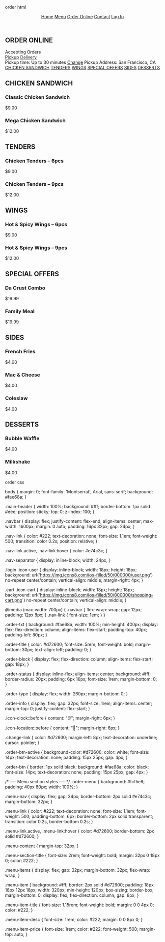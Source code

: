 order html
<!DOCTYPE html>
<html lang="en">
<head>
    <meta charset="UTF-8">
    <meta name="viewport" content="width=device-width, initial-scale=1.0">
    <title>Document</title>
    <link rel="stylesheet" href="order-online.css">
</head>
<body>
    <header class="main-header">
        <nav class="navbar">
            <a href="index.html" class="nav-link">Home</a>
            <a href="menu.html" class="nav-link">Menu</a>
            <a href="order-online.html" class="nav-link active">Order Online</a>
            <a href="#" class="nav-link">Contact</a>
            <span class="nav-separator"></span>
            <a href="#" class="nav-link login">
                <span class="icon-user"></span> Log In
            </a>
            <a href="#" class="nav-link cart">
                <span class="icon-cart"></span>
            </a>
        </nav>
    </header>
    <!-- Далі нада мейн -->
     <main class="main-content">
    <section class="order-txt">
        <h1 class="order-title">ORDER ONLINE</h1>
        <div class="order-block">
            <div class="order-status">
                <span class="status-dot"></span>
                <span>Accepting Orders</span>
            </div>
            <div class="order-type">
                <a href="order2.html" class="order-btn-active">Pickup</a>
                <a href="order3.html" class="order-btn">Delivery</a>
            </div>
            <div class="order-info">
                <span class="order-time">
                    <span class="icon-clock"></span>
                    Pickup time: Up to 30 minutes
                    <a href="#" class="change-link">Change</a>
                </span>
                <span class="order-address">
                    <span class="icon-location"></span>
                    Pickup Address: San Francisco, CA
                </span>
            </div>
        </div>
    </section>
    <section class="order-menu">
        <nav class="menu-nav">
            <a href="#Sandwich" class="menu-link active">CHICKEN SANDWICH</a>
            <a href="#TENDERS" class="menu-link">TENDERS</a>
            <a href="#WINGS" class="menu-link">WINGS</a>
            <a href="#SPECIAL OFFERS" class="menu-link">SPECIAL OFFERS</a>
            <a href="#SIDES" class="menu-link">SIDES</a>
            <a href="#DESSERTS" class="menu-link">DESSERTS</a>
        </nav>
        <div id="Sandwich" class="menu-content">
            <h2 class="menu-section-title">CHICKEN SANDWICH</h2>
            <div class="menu-items">
                <div class="menu-item">
                    <h3 class="menu-item-title">Classic Chicken Sandwich</h3>
                    <p class="menu-item-desc"></p>
                    <span class="menu-item-price">$9.00</span>
                </div>
                <div class="menu-item">
                    <h3 class="menu-item-title">Mega Chicken Sandwich</h3>
                    <p class="menu-item-desc"></p>
                    <span class="menu-item-price">$12.00</span>
                </div>
            </div>
            <h2 id="TENDERS" class="menu-section-title">TENDERS</h2>
            <div class="menu-items">
                <div class="menu-item">
                    <h3 class="menu-item-title">Chicken Tenders – 6pcs</h3>
                    <p class="menu-item-desc"></p>
                    <span class="menu-item-price">$9.00</span>
                </div>
                <div class="menu-item">
                    <h3 class="menu-item-title">Chicken Tenders – 9pcs</h3>
                    <p class="menu-item-desc"></p>
                    <span class="menu-item-price">$12.00</span>
                </div>
            </div>
            <h2 id="WINGS" class="menu-section-title">WINGS</h2>
            <div class="menu-items">
                <div class="menu-item">
                    <h3 class="menu-item-title">Hot & Spicy Wings – 6pcs</h3>
                    <p class="menu-item-desc"></p>
                    <span class="menu-item-price">$9.00</span>
                </div>
                <div class="menu-item">
                    <h3 class="menu-item-title">Hot & Spicy Wings – 9pcs</h3>
                    <p class="menu-item-desc"></p>
                    <span class="menu-item-price">$12.00</span>
                </div>
            </div>
            <h2 id="SPECIAL OFFERS" class="menu-section-title">SPECIAL OFFERS</h2>
            <div class="menu-items">
                <div class="menu-item">
                    <h3 class="menu-item-title">Da Crust Combo</h3>
                    <p class="menu-item-desc"></p>
                    <span class="menu-item-price">$19.99</span>
                </div>
                <div class="menu-item">
                    <h3 class="menu-item-title">Family Meal</h3>
                    <p class="menu-item-desc"></p>
                    <span class="menu-item-price">$19.99</span>
                </div>
            </div>
            <h2 id="SIDES" class="menu-section-title">SIDES</h2>
            <div class="menu-items">
                <div class="menu-item">
                    <h3 class="menu-item-title">French Fries</h3>
                    <p class="menu-item-desc"></p>
                    <span class="menu-item-price">$4.00</span>
                </div>
                <div class="menu-item">
                    <h3 class="menu-item-title">Mac & Cheese</h3>
                    <p class="menu-item-desc"></p>
                    <span class="menu-item-price">$4.00</span>
                </div>
                <div class="menu-item">
                    <h3 class="menu-item-title">Coleslaw</h3>
                    <p class="menu-item-desc"></p>
                    <span class="menu-item-price">$4.00</span>
                </div>
            </div>
        </div>
                <h2 id="DESSERTS" class="menu-section-title">DESSERTS</h2>
            <div class="menu-items">
                <div class="menu-item">
                    <h3 class="menu-item-title">Bubble Waffle</h3>
                    <p class="menu-item-desc"></p>
                    <span class="menu-item-price">$4.00</span>
                </div>
                <div class="menu-item">
                    <h3 class="menu-item-title">Milkshake</h3>
                    <p class="menu-item-desc"></p>
                    <span class="menu-item-price">$4.00</span>
                </div>
            </div>
        </div>
    </section>
</main>
</body>
</html>






order css


body {
    margin: 0;
    font-family: 'Montserrat', Arial, sans-serif;
    background: #fae68a;
}

.main-header {
    width: 100%;
    background: #fff;
    border-bottom: 1px solid #eee;
    position: sticky;
    top: 0;
    z-index: 100;
}

.navbar {
    display: flex;
    justify-content: flex-end;
    align-items: center;
    max-width: 1600px;
    margin: 0 auto;
    padding: 16px 32px;
    gap: 24px;
}

.nav-link {
    color: #222;
    text-decoration: none;
    font-size: 1.1em;
    font-weight: 500;
    transition: color 0.2s;
    position: relative;
}

.nav-link.active,
.nav-link:hover {
    color: #e74c3c;
}

.nav-separator {
    display: inline-block;
    width: 24px;
}

.login .icon-user {
    display: inline-block;
    width: 18px;
    height: 18px;
    background: url('https://img.icons8.com/ios-filled/50/000000/user.png') no-repeat center/contain;
    vertical-align: middle;
    margin-right: 4px;
}

.cart .icon-cart {
    display: inline-block;
    width: 18px;
    height: 18px;
    background: url('https://img.icons8.com/ios-filled/50/000000/shopping-cart.png') no-repeat center/contain;
    vertical-align: middle;
}

@media (max-width: 700px) {
    .navbar {
        flex-wrap: wrap;
        gap: 12px;
        padding: 12px 8px;
    }
    .nav-link {
        font-size: 1em;
    }
}

.order-txt {
    background: #fae68a;
    width: 100%;
    min-height: 400px;
    display: flex;
    flex-direction: column;
    align-items: flex-start;
    padding-top: 40px;
    padding-left: 80px;
}

.order-title {
    color: #d72600;
    font-size: 5rem;
    font-weight: bold;
    margin-bottom: 30px;
    text-align: left;
    padding: 0;
}

.order-block {
    display: flex;
    flex-direction: column;
    align-items: flex-start;
    gap: 18px;
}

.order-status {
    display: inline-flex;
    align-items: center;
    background: #fff;
    border-radius: 20px;
    padding: 6px 16px;
    font-size: 1rem;
    margin-bottom: 0;
}

.order-type {
    display: flex;
    width: 260px;
    margin-bottom: 0;
}

.order-info {
    display: flex;
    gap: 32px;
    font-size: 1rem;
    align-items: center;
    margin-top: 0;
    justify-content: flex-start;
}

.icon-clock::before {
    content: "⏰";
    margin-right: 6px;
}

.icon-location::before {
    content: "📍";
    margin-right: 6px;
}

.change-link {
    color: #d72600;
    margin-left: 8px;
    text-decoration: underline;
    cursor: pointer;
}

.order-btn-active {
    background-color: #d72600;
    color: white;
    font-size: 14px;
    text-decoration: none;
    padding: 15px 25px;
    gap: 4px;
}

.order-btn {
    border: 1px solid black;
    background: #fae68a;
    color: black;
    font-size: 14px;
    text-decoration: none;
    padding: 15px 25px;
    gap: 4px;
}

/* --- Menu section styles --- */
.order-menu {
    background: #fcf5e8;
    padding: 40px 80px;
    width: 100%;
}

.menu-nav {
    display: flex;
    gap: 24px;
    border-bottom: 2px solid #e74c3c;
    margin-bottom: 32px;
}

.menu-link {
    color: #222;
    text-decoration: none;
    font-size: 1.1em;
    font-weight: 500;
    padding-bottom: 6px;
    border-bottom: 2px solid transparent;
    transition: color 0.2s, border-bottom 0.2s;
}

.menu-link.active,
.menu-link:hover {
    color: #d72600;
    border-bottom: 2px solid #d72600;
}

.menu-content {
    margin-top: 32px;
}

.menu-section-title {
    font-size: 2rem;
    font-weight: bold;
    margin: 32px 0 18px 0;
    color: #222;
}

.menu-items {
    display: flex;
    gap: 32px;
    margin-bottom: 32px;
    flex-wrap: wrap;
}

.menu-item {
    background: #fff;
    border: 2px solid #d72600;
    padding: 18px 18px 12px 18px;
    width: 320px;
    min-height: 120px;
    box-sizing: border-box;
    margin-bottom: 0;
    display: flex;
    flex-direction: column;
    gap: 8px;
}

.menu-item-title {
    font-size: 1.15rem;
    font-weight: bold;
    margin: 0 0 4px 0;
    color: #222;
}

.menu-item-desc {
    font-size: 1rem;
    color: #222;
    margin: 0 0 8px 0;
}

.menu-item-price {
    font-size: 1rem;
    color: #222;
    font-weight: 500;
    margin-top: auto;
}

